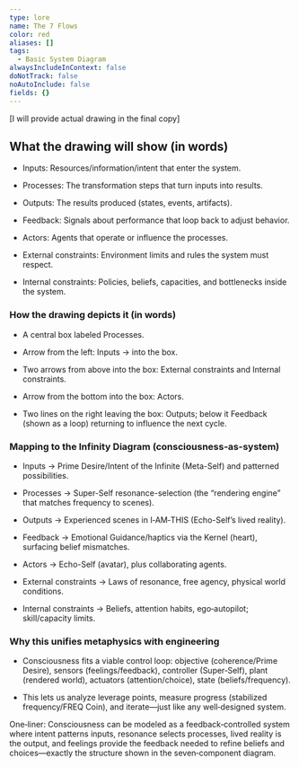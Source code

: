 ```yaml
---
type: lore
name: The 7 Flows
color: red
aliases: []
tags:
  - Basic System Diagram
alwaysIncludeInContext: false
doNotTrack: false
noAutoInclude: false
fields: {}
---
```

[I will provide actual drawing in the final copy]

## What the drawing will show (in words)
- Inputs: Resources/information/intent that enter the system.

- Processes: The transformation steps that turn inputs into results.

- Outputs: The results produced (states, events, artifacts).

- Feedback: Signals about performance that loop back to adjust behavior.

- Actors: Agents that operate or influence the processes.

- External constraints: Environment limits and rules the system must respect.

- Internal constraints: Policies, beliefs, capacities, and bottlenecks inside the system.

### **How the drawing depicts it (in words)**

- A central box labeled Processes.

- Arrow from the left: Inputs → into the box.

- Two arrows from above into the box: External constraints and Internal constraints.

- Arrow from the bottom into the box: Actors.

- Two lines on the right leaving the box: Outputs; below it Feedback (shown as a loop) returning to influence the next cycle.

### **Mapping to the Infinity Diagram (consciousness-as-system)**

- Inputs → Prime Desire/Intent of the Infinite (Meta-Self) and patterned possibilities.

- Processes → Super-Self resonance-selection (the “rendering engine” that matches frequency to scenes).

- Outputs → Experienced scenes in I‑AM‑THIS (Echo-Self’s lived reality).

- Feedback → Emotional Guidance/haptics via the Kernel (heart), surfacing belief mismatches.

- Actors → Echo-Self (avatar), plus collaborating agents.

- External constraints → Laws of resonance, free agency, physical world conditions.

- Internal constraints → Beliefs, attention habits, ego‑autopilot; skill/capacity limits.

### **Why this unifies metaphysics with engineering**

- Consciousness fits a viable control loop: objective (coherence/Prime Desire), sensors (feelings/feedback), controller (Super‑Self), plant (rendered world), actuators (attention/choice), state (beliefs/frequency).

- This lets us analyze leverage points, measure progress (stabilized frequency/FREQ Coin), and iterate—just like any well‑designed system.

One‑liner: Consciousness can be modeled as a feedback‑controlled system where intent patterns inputs, resonance selects processes, lived reality is the output, and feelings provide the feedback needed to refine beliefs and choices—exactly the structure shown in the seven‑component diagram.